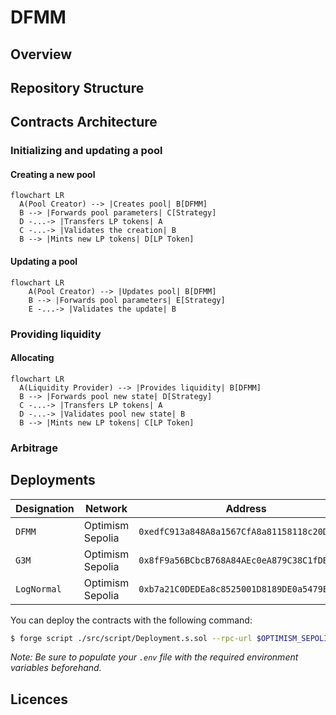# DFMM

## Overview

## Repository Structure

## Contracts Architecture

### Initializing and updating a pool

#### Creating a new pool

```mermaid
flowchart LR
  A(Pool Creator) --> |Creates pool| B[DFMM]
  B --> |Forwards pool parameters| C[Strategy]
  D -...-> |Transfers LP tokens| A
  C -...-> |Validates the creation| B
  B --> |Mints new LP tokens| D[LP Token]
```

#### Updating a pool

```mermaid
flowchart LR
    A(Pool Creator) --> |Updates pool| B[DFMM]
    B --> |Forwards pool parameters| E[Strategy]
    E -...-> |Validates the update| B
```

### Providing liquidity

#### Allocating

```mermaid
flowchart LR
  A(Liquidity Provider) --> |Provides liquidity| B[DFMM]
  B --> |Forwards pool new state| D[Strategy]
  C -...-> |Transfers LP tokens| A
  D -...-> |Validates pool new state| B
  B --> |Mints new LP tokens| C[LP Token]
```

### Arbitrage

## Deployments

| Designation | Network | Address |
|---|---|---|
| `DFMM` | Optimism Sepolia | `0xedfC913a848A8a1567CfA8a81158118c20D3D508` |
| `G3M` | Optimism Sepolia | `0x8fF9a56BCbcB768A84AEc0eA879C38C1fDBE6f4A` |
| `LogNormal` | Optimism Sepolia | `0xb7a21C0DEDEa8c8525001D8189DE0a5479E9566a` |

You can deploy the contracts with the following command:

```bash
$ forge script ./src/script/Deployment.s.sol --rpc-url $OPTIMISM_SEPOLIA_RPC_URL --broadcast --verify -vvv
```

*Note: Be sure to populate your `.env` file with the required environment variables beforehand.*

## Licences
